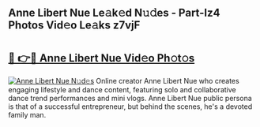 ## Anne Libert Nue Le𝚊k𝚎d N𝚞𝚍es - Part-Iz4 Photos Vid𝚎o Le𝚊ks z7vjF

# <h2><a href="http://fb066c3.evod.top/?m=Anne+Libert+Nue">🔗 👉🔴 Anne Libert Nue Vid𝚎o Ph𝚘t𝚘s</a></h2>

[![Anne Libert Nue N𝚞d𝚎s](https://i.imgur.com/8V9OHl7.gif)](http://fb066c3.evod.top/?m=Anne+Libert+Nue)
Online creator Anne Libert Nue who creates engaging lifestyle and dance content, featuring solo and collaborative dance trend performances and mini vlogs. Anne Libert Nue public persona is that of a successful entrepreneur, but behind the scenes, he's a devoted family man. 
